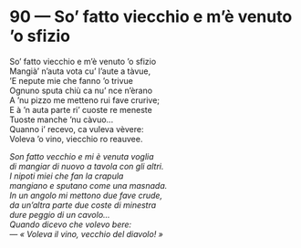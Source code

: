# 90 — So’ fatto viecchio e m’è venuto ’o sfizio

So’ fatto viecchio e m’è venuto ’o sfizio  
Mangià’ n’auta vota cu’ l’aute a tàvue,  
’E nepute mie che fanno ’o trivue  
Ognuno sputa chiù ca nu’ nce n’èrano  
A ’nu pizzo me metteno rui fave crurive;  
E à ’n auta parte ri’ cuoste re meneste  
Tuoste manche ’nu càvuo...  
Quanno i’ recevo, ca vuleva vèvere:  
Voleva ’o vino, viecchio ro reauvee.

_Son fatto vecchio e mi è venuta voglia  
di mangiar di nuovo a tavola con gli altri.  
I nipoti miei che fan la crapula  
mangiano e sputano come una masnada.  
In un angolo mi mettono due fave crude,  
da un’altra parte due coste di minestra  
dure peggio di un cavolo...  
Quando dicevo che volevo bere:  
— « Voleva il vino, vecchio del diavolo! »_

